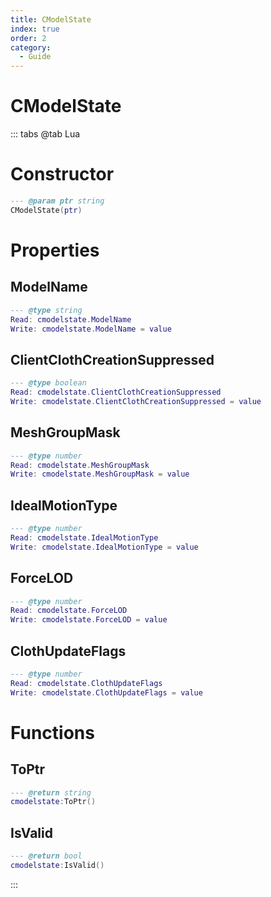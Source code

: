 ```yaml
---
title: CModelState
index: true
order: 2
category:
  - Guide
---
```


# CModelState

::: tabs
@tab Lua
# Constructor
```lua
--- @param ptr string
CModelState(ptr)
```
# Properties
## ModelName 
```lua
--- @type string
Read: cmodelstate.ModelName
Write: cmodelstate.ModelName = value
```
## ClientClothCreationSuppressed 
```lua
--- @type boolean
Read: cmodelstate.ClientClothCreationSuppressed
Write: cmodelstate.ClientClothCreationSuppressed = value
```
## MeshGroupMask 
```lua
--- @type number
Read: cmodelstate.MeshGroupMask
Write: cmodelstate.MeshGroupMask = value
```
## IdealMotionType 
```lua
--- @type number
Read: cmodelstate.IdealMotionType
Write: cmodelstate.IdealMotionType = value
```
## ForceLOD 
```lua
--- @type number
Read: cmodelstate.ForceLOD
Write: cmodelstate.ForceLOD = value
```
## ClothUpdateFlags 
```lua
--- @type number
Read: cmodelstate.ClothUpdateFlags
Write: cmodelstate.ClothUpdateFlags = value
```
# Functions
## ToPtr
```lua
--- @return string
cmodelstate:ToPtr()
```
## IsValid
```lua
--- @return bool
cmodelstate:IsValid()
```

:::